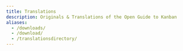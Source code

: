 ```yaml
---
title: Translations
description: Originals & Translations of the Open Guide to Kanban
aliases:
  - /downloads/
  - /download/
  - /translationsdirectory/
---
```

